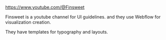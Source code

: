 https://www.youtube.com/@Finsweet

Finsweet is a youtube channel for UI guidelines. and they use Webflow for visualization creation.

They have templates for typography and layouts.
